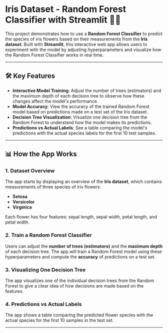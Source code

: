 # Iris Dataset - Random Forest Classifier with Streamlit 🌸🌿

This project demonstrates how to use a **Random Forest Classifier** to predict the species of iris flowers based on their measurements from the **Iris dataset**. Built with **Streamlit**, this interactive web app allows users to experiment with the model by adjusting hyperparameters and visualize how the Random Forest Classifier works in real time.

---

## 🛠️ Key Features

- **Interactive Model Training**: Adjust the number of trees (estimators) and the maximum depth of each decision tree to observe how these changes affect the model's performance.
- **Model Accuracy**: View the accuracy of the trained Random Forest model based on predictions made on a test set of the Iris dataset.
- **Decision Tree Visualization**: Visualize one decision tree from the Random Forest to understand how the model makes its predictions.
- **Predictions vs Actual Labels**: See a table comparing the model's predictions with the actual species labels for the first 10 test samples.

---

## 📊 How the App Works

### 1. **Dataset Overview**  
The app starts by displaying an overview of the **Iris dataset**, which contains measurements of three species of iris flowers:

- **Setosa**
- **Versicolor**
- **Virginica**

Each flower has four features: sepal length, sepal width, petal length, and petal width.

### 2. **Train a Random Forest Classifier**  
Users can adjust the **number of trees (estimators)** and the **maximum depth** of each decision tree. The app will train a Random Forest model using these hyperparameters and compute the **accuracy** of predictions on a test set.

### 3. **Visualizing One Decision Tree**  
The app visualizes one of the individual decision trees from the Random Forest to give a clear idea of how decisions are made based on the features.

### 4. **Predictions vs Actual Labels**  
The app shows a table comparing the predicted flower species with the actual species for the first 10 samples in the test set.

---
